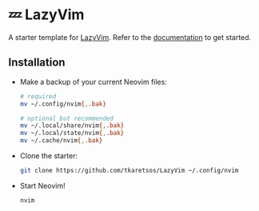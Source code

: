 # 💤 LazyVim

A starter template for [LazyVim](https://github.com/LazyVim/LazyVim).
Refer to the [documentation](https://lazyvim.github.io/installation) to get started.

## Installation

- Make a backup of your current Neovim files:

    ```bash
    # required
    mv ~/.config/nvim{,.bak}
    
    # optional but recommended
    mv ~/.local/share/nvim{,.bak}
    mv ~/.local/state/nvim{,.bak}
    mv ~/.cache/nvim{,.bak}
    ```

- Clone the starter:

    ```bash
    git clone https://github.com/tkaretsos/LazyVim ~/.config/nvim
    ```

- Start Neovim!

    ```
    nvim
    ```

